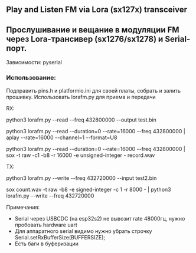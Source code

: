 ## Play and Listen FM via Lora (sx127x) transceiver 

## Прослушивание и вещание в модуляции FM через Lora-трансивер (sx1276/sx1278) и Serial-порт.

Зависимости: pyserial

### Использование:

Подправить pins.h и platformio.ini  для своей платы, собрать и залить прошивку.
Использовать lorafm.py для приема и передачи  

RX:

python3 lorafm.py --read --freq 432800000 --output test.bin

python3 lorafm.py --read --duration=0 --rate=16000 --freq 432800000 | aplay --rate=16000 --channel=1 --format=U8

python3 lorafm.py --read --duration=0 --rate=16000 --freq 432800000 | sox -t raw -c1 -b8 -r 16000 -e unsigned-integer - record.wav


TX:

python3 lorafm.py --write  --freq 432720000 --input test2.bin

sox count.wav -t raw -b8 -e signed-integer -c 1 -r 8000 - |  python3 lorafm.py --write  --freq 432720000 


Примечания:
- Serial через USBCDC (на esp32s2) не вывозит rate 48000гц, нужно пробовать hardware uart 
- Для аппаратного serial видимо нужно убрать строчку   Serial.setRxBufferSize(BUFFERSIZE);
- Есть баги в буферизации 





